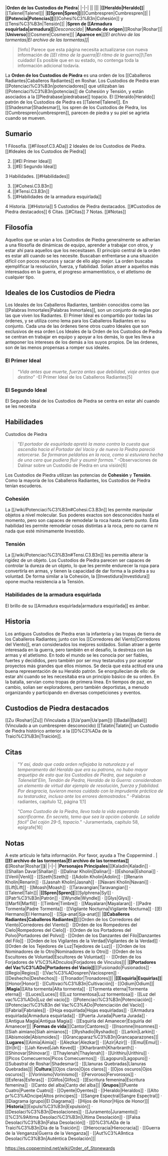 

|**Orden de los Custodios de Piedra**|
|-|-|
||
|||
|**[[Heraldo\|Heraldo]]**|[[Talenel\|Talenel]]|
|**[[Spren\|Spren]]**|[[Cumbrespren\|Cumbrespren]]|
|**[[Potencia\|Potencias]]**|[[Cohesi%C3%B3n\|Cohesión]] y [[Tensi%C3%B3n\|Tensión]]|
|**Spren de [[Armadura esquirlada\|armadura]]**|*Desconocido*|
|**Mundo de origen**|[[Roshar\|Roshar]]|
|**Universo**|[[Cosmere\|Cosmere]]|
|**Aparece en**|*[[El archivo de las tormentas\|El archivo de las tormentas]]*|

> [!info] Parece que esta página necesita actualizarse con nueva información de *[[El ritmo de la guerra\|El ritmo de la guerra]]*!¡Ten cuidado! Es posible que en su estado, no contenga toda la información adicional todavía.

La **Orden de los Custodios de Piedra** es una orden de los [[Caballeros Radiantes\|Caballeros Radiantes]] en Roshar.
Los Custodios de Piedra eran [[Potenciaci%C3%B3n\|potenciadores]] que utilizaban las [[Potenciaci%C3%B3n\|potencias]] de Cohesión y Tensión, y están asociados a la [[Piedrabase\|piedrabase]] topacio. El [[Heraldo\|Heraldo]] patrón de los Custodios de Piedra es [[Talenel\|Talenel]]. En [[Shadesmar\|Shadesmar]], los spren de los Custodios de Piedra, los [[Cumbrespren\|cumbrespren]], parecen de piedra y su piel se agrieta cuando se mueven.

## Sumario

1 Filosofía. [[#Filosof.C3.ADa]] 
2 Ideales de los Custodios de Piedra. [[#Ideales de los Custodios de Piedra]] 

2. [[#El Primer Ideal]] 
2. [[#El Segundo Ideal]] 


3 Habilidades. [[#Habilidades]] 

3. [[#Cohesi.C3.B3n]] 
3. [[#Tensi.C3.B3n]] 
3. [[#Habilidades de la armadura esquirlada]] 


4 Historia. [[#Historia]] 
5 Custodios de Piedra destacados. [[#Custodios de Piedra destacados]] 
6 Citas. [[#Citas]] 
7 Notas. [[#Notas]] 


## Filosofía
Aquellos que se unían a los Custodios de Piedra generalmente se adherían a una filosofía de dinámicas de equipo, aprender a trabajar con otros, y estar ahí para aquellos que los necesitasen. El principio central de la orden es estar allí cuando se les necesite. Buscaban enfrentarse a una situación difícil con pocos recursos y sacar de ello algo mejor. La orden buscaba ejemplificar la resolución, fuerza, y fiabilidad. Solían atraer a aquellos más interesados en la guerra, el progreso armamentístico, o el atletismo de cualquier tipo.

## Ideales de los Custodios de Piedra
Los Ideales de los Caballeros Radiantes, también conocidos como las [[Palabras Inmortales\|Palabras Inmortales]], son un conjunto de reglas por las que viven los Radiantes. El Primer Ideal es compartido por todas las órdenes, y se utiliza como lema para los Caballeros Radiantes en su conjunto. Cada una de las órdenes tiene otros cuatro Ideales que son exclusivos de esa orden Los Ideales de la Orden de los Custodios de Piedra se centran en trabajar en equipo y apoyar a los demás, lo que les lleva a anteponer los intereses de los demás a los suyos propios. De las órdenes, son de las menos propensas a romper sus ideales.

### El Primer Ideal
>“*Vida antes que muerte, fuerza antes que debilidad, viaje antes que destino*”
\-El Primer Ideal de los Caballeros Radiantes[5]


### El Segundo Ideal
El Segundo Ideal de los Custodios de Piedra se centra en estar ahí cuando se les necesita

## Habilidades
  Custodios de Piedra
>“*El portador de esquirlada apretó la mano contra la cuesta que ascendía hacia el Portador del Vacío y de nuevo la Piedra pareció retorcerse. Se formaron peldaños en la roca, como si estuviera hecha de una cera que pudiera fluir y asumir formas.*”
\-Observaciones de Dalinar sobre un Custodio de Piedra en una visión[6]


Los Custodios de Piedra utilizan las potencias de **Cohesión** y **Tensión**. Como la mayoría de los Caballeros Radiantes, los Custodios de Piedra tenían escuderos.

### Cohesión
La [[/wiki/Potenciaci%C3%B3n#Cohesi.C3.B3n]] les permite manipular objetos a nivel molecular. Sus poderes exactos son desconocidos hasta el momento, pero son capaces de remodelar la roca hasta cierto punto. Esta habilidad les permite remodelar cosas distintas a la roca, pero no carne ni nada que esté mínimamente Investido.

### Tensión
La [[/wiki/Potenciaci%C3%B3n#Tensi.C3.B3n]] les permitía alterar la rigidez de un objeto. Los Custodios de Piedra parecen ser capaces de controlar la dureza de un objeto, lo que les permite endurecer la ropa para convertirla en armas, y tienen la capacidad de dar forma a la piedra a su voluntad. De forma similar a la Cohesión, la [[Investidura\|Investidura]] opone mucha resistencia a la Tensión.

### Habilidades de la armadura esquirlada
El brillo de su [[Armadura esquirlada\|armadura esquirlada]] es ámbar.

## Historia
Los antiguos Custodios de Piedra eran la infantería y las tropas de tierra de los Caballeros Radiantes; junto con los [[Corredores del Viento\|Corredores del Viento]], eran considerados los mejores soldados. Solían atraer a gente interesada en la guerra, pero también en el desafío, la destreza con las armas y el atletismo. En todo el mundo se les conocía por ser fiables, fuertes y decididos, pero también por ser muy testarudos y por aceptar proyectos más grandes que ellos mismos. Se decía que esta actitud era una buena representación de su Heraldo patrón. Se enorgullecían de ello: de estar ahí cuando se les necesitaba era un principio básico de su orden.
En la batalla, servían como tropas de primera línea. En tiempos de paz, en cambio, solían ser exploradores, pero también deportistas, a menudo organizando y participando en diversas competiciones y eventos.

## Custodios de Piedra destacados
[[Zu (Roshar)\|Zu]] (Vinculada a [[Ua'pam\|Ua'pam]])
[[Badali\|Badali]] (Vinculado a un cumbrespren desconocido)
[[Talatin\|Talatin]] un Custodio de Piedra histórico anterior a la [[D%C3%ADa de la Traici%C3%B3n\|Traición]].
## Citas
>“*Y así, dado que cada orden reflejaba la naturaleza y el temperamento del Heraldo que era su patrono, no hubo mayor arquetipo de esto que los Custodios de Piedra, que seguían a Talenelat’Elin, Tendón de Piedra, Heraldo de la Guerra: consideraban un elemento de virtud dar ejemplo de resolución, fuerza y fiabilidad. Por desgracia, tuvieron menos cuidado con la imprudente práctica de su testarudez, incluso ante los errores demostrados.*”
\-Palabras radiantes, capítulo 12, página 1[1]


>“*Como Custodio de la Piedra, llevo toda la vida esperando sacrificarme. En secreto, temo que sea la opción cobarde. La salida fácil” Del cajón 29-5, topacio.*”
\-Juramentada, capítulo 58, epígrafe[16]


## Notas

A este artículo le falta información. Por favor, ayuda a The Coppermind .
|**[[El archivo de las tormentas\|El archivo de las tormentas]] (**[[Roshar\|Roshar]]**)**|
|-|-|
|**Personajes Principales**|[[Kaladin\|Kaladin]] · [[Shallan Davar\|Shallan]] · [[Dalinar Kholin\|Dalinar]] · [[Eshonai\|Eshonai]] · [[Venli\|Venli]] · [[Szeth\|Szeth]] · [[Adolin Kholin\|Adolin]] · [[Renarin Kholin\|Renarin]] · [[Jasnah Kholin\|Jasnah]] · [[Navani Kholin\|Navani]] · [[Lift\|Lift]] · [[Moash\|Moash]] · [[Taravangian\|Taravangian]] · [[Talenel\|Taln]]|
|**[[Spren\|Spren]]**|[[Sylphrena\|Syl]] · [[Patr%C3%B3n\|Patrón]] · [[Wyndle\|Wyndle]] · [[Glys\|Glys]] · [[Marfil\|Marfil]] · [[Timbre\|Timbre]] · [[Mayalaran\|Mayalaran]] · [[Padre Tormenta\|Padre Tormenta]] · [[Vigilante Nocturna\|Vigilante Nocturna]] · [[El Hermano\|El Hermano]] · [[Sja-anat\|Sja-anat]]|
|**[[Caballeros Radiantes\|Caballeros Radiantes]]**|[[Orden de los Corredores del Viento\|Corredores del Viento]] · [[Orden de los Rompedores del Cielo\|Rompedores del Cielo]] · [[Orden de los Portadores del Polvo\|Portadores del Polvo]] · [[Orden de los Danzantes del Filo\|Danzantes del Filo]] · [[Orden de los Vigilantes de la Verdad\|Vigilantes de la Verdad]] · [[Orden de los Tejedores de Luz\|Tejedores de Luz]] · [[Orden de los Nominadores de lo Otro\|Nominadores de lo Otro]] · [[Orden de los Escultores de Voluntad\|Escultores de Voluntad]] ·  · [[Orden de los Forjadores de V%C3%ADnculos\|Forjadores de Vínculos]]|
|**[[Portadores del Vac%C3%ADo\|Portadores del Vacío]]**|[[Fusionado\|Fusionados]] · [[Regio\|Regios]] · [[Vac%C3%ADospren\|Vacíospren]] · [[Deshecho\|Deshechos]] · [[Tronador\|Tronadores]]|
|**[[Esquirla\|Esquirlas]]**|[[Honor\|Honor]] · [[Cultivaci%C3%B3n\|Cultivación]] · [[Odium\|Odium]]|
|**Magia**|[[Alta tormenta\|Alta tormenta]] · [[Tormenta eterna\|Tormenta eterna]] · [[Luces\|Luces]] ([[Luz tormentosa\|Luz tormentosa]] · [[Luz del vac%C3%ADo\|Luz del vacío]]) · [[Potenciaci%C3%B3n\|Potenciación]] · [[Potenciaci%C3%B3n del Vac%C3%ADo\|Potenciación del Vacío]] · [[Fabrial\|Fabriales]] · [[Hoja esquirlada\|Hojas esquirladas]] · [[Armadura esquirlada\|Armadura esquirlada]] · [[Puerta Jurada\|Puerta Jurada]] · [[Antigua Magia\|Antigua Magia]] · [[Esquirla del Amanecer\|Esquirla del Amanecer]]|
|**Formas de vida**|[[Cantor\|Cantores]] · [[Insomne\|Insomnes]] · [[Siah aimiano\|Siah aimianos]] · [[Ryshadio\|Ryshadio]] · [[Larkin\|Larkin]] · [[Abismoide\|Abismoides]] · [[Grancaparaz%C3%B3n\|Grancaparazones]]|
|**Lugares**|[[Aimia\|Aimia]] · [[Alezkar\|Alezkar]] · [[Azir\|Azir]] · [[Emul\|Emul]] · [[Iri\|Iri]] · [[Jah Keved\|Jah Keved]] · [[Kharbranth\|Kharbranth]] · [[Shinovar\|Shinovar]] · [[Thaylenah\|Thaylenah]] · [[Urithiru\|Urithiru]] · [[Picos Comecuernos\|Picos Comecuernos]] · [[Lagopuro\|Lagopuro]] · [[Subastral de Roshar\|Shadesmar]] · [[Llanuras Quebradas\|Llanuras Quebradas]]|
|**Cultura**|[[Ojos claros\|Ojos claros]] · [[Ojos oscuros\|Ojos oscuros]] · [[Vorinismo\|Vorinismo]] · [[Fervoroso\|Fervorosos]] · [[Esferas\|Esferas]] · [[Glifos\|Glifos]] · [[Escritura femenina\|Escritura femenina]] · [[Canto del alba\|Canto del alba]]|
|**Grupos**|[[Puente Cuatro\|Puente Cuatro]] · [[Oyente\|Oyentes]] · [[Heraldo\|Heraldos]] · [[Alto pr%C3%ADncipe\|Altos príncipes]] · [[Sangre Espectral\|Sangre Espectral]] · [[Diagrama (grupo)\|El Diagrama]] · [[Hijos de Honor\|Hijos de Honor]]|
|**Historia**|[[Expulsi%C3%B3n\|Expulsión]] · [[Desolaci%C3%B3n\|Desolaciones]] · [[Juramento\|Juramento]] · [[%C3%9Altima Desolaci%C3%B3n\|Última Desolación]] · [[Falsa Desolaci%C3%B3n\|Falsa Desolación]] · [[D%C3%ADa de la Traici%C3%B3n\|Día de la Traición]] · [[Hierocracia\|Hierocracia]] · [[Guerra de la Venganza\|Guerra de la Venganza]] · [[Aut%C3%A9ntica Desolaci%C3%B3n\|Auténtica Desolación]]|



https://es.coppermind.net/wiki/Order_of_Stonewards